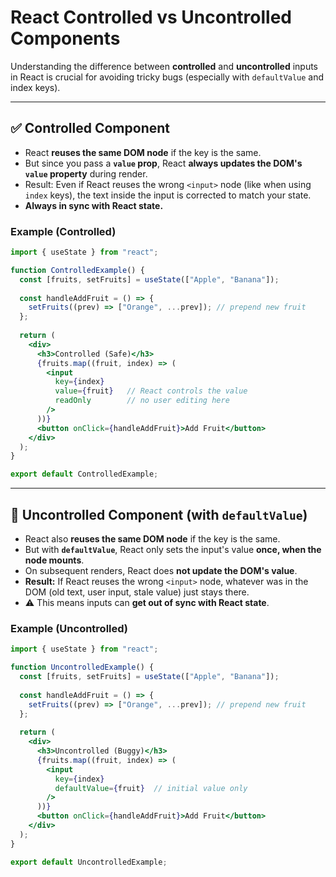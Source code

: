 # React Controlled vs Uncontrolled Components

Understanding the difference between **controlled** and **uncontrolled** inputs in React is crucial for avoiding tricky bugs (especially with `defaultValue` and index keys).

---

## ✅ Controlled Component

- React **reuses the same DOM node** if the key is the same.
- But since you pass a **`value` prop**, React **always updates the DOM's `value` property** during render.
- Result: Even if React reuses the wrong `<input>` node (like when using `index` keys), the text inside the input is corrected to match your state.
- **Always in sync with React state.**

### Example (Controlled)

```jsx
import { useState } from "react";

function ControlledExample() {
  const [fruits, setFruits] = useState(["Apple", "Banana"]);
  
  const handleAddFruit = () => {
    setFruits((prev) => ["Orange", ...prev]); // prepend new fruit
  };
  
  return (
    <div>
      <h3>Controlled (Safe)</h3>
      {fruits.map((fruit, index) => (
        <input
          key={index}
          value={fruit}   // React controls the value
          readOnly        // no user editing here
        />
      ))}
      <button onClick={handleAddFruit}>Add Fruit</button>
    </div>
  );
}

export default ControlledExample;
```

---

## 🔴 Uncontrolled Component (with `defaultValue`)

- React also **reuses the same DOM node** if the key is the same.
- But with **`defaultValue`**, React only sets the input's value **once, when the node mounts**.
- On subsequent renders, React does **not update the DOM's value**.
- **Result:** If React reuses the wrong `<input>` node, whatever was in the DOM (old text, user input, stale value) just stays there.
- ⚠️ This means inputs can **get out of sync with React state**.

### Example (Uncontrolled)

```jsx
import { useState } from "react";

function UncontrolledExample() {
  const [fruits, setFruits] = useState(["Apple", "Banana"]);
  
  const handleAddFruit = () => {
    setFruits((prev) => ["Orange", ...prev]); // prepend new fruit
  };
  
  return (
    <div>
      <h3>Uncontrolled (Buggy)</h3>
      {fruits.map((fruit, index) => (
        <input
          key={index}
          defaultValue={fruit}  // initial value only
        />
      ))}
      <button onClick={handleAddFruit}>Add Fruit</button>
    </div>
  );
}

export default UncontrolledExample;
```
